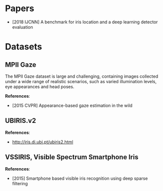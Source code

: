 # Papers
- [2018 IJCNN] A benchmark for iris location and a deep learning detector evaluation


# Datasets

## MPII Gaze
The MPII Gaze dataset is large and challenging, containing images collected under a wide range of realistic scenarios, such as varied illumination levels, eye appearances and head poses.

**References**:
- [2015 CVPR] Appearance-based gaze estimation in the wild

## UBIRIS.v2
**References**:
- http://iris.di.ubi.pt/ubiris2.html


## VSSIRIS, Visible Spectrum Smartphone Iris
**References**:
- [2015] Smartphone based visible iris recognition using deep sparse filtering

